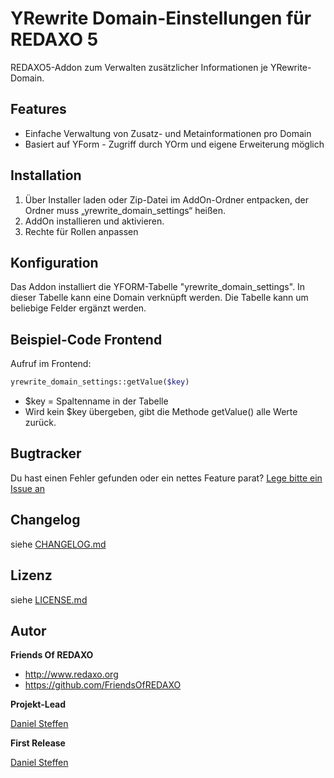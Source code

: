 # YRewrite Domain-Einstellungen für REDAXO 5

REDAXO5-Addon zum Verwalten zusätzlicher Informationen je YRewrite-Domain.

## Features

- Einfache Verwaltung von Zusatz- und Metainformationen pro Domain
- Basiert auf YForm - Zugriff durch YOrm und eigene Erweiterung möglich

## Installation

1. Über Installer laden oder Zip-Datei im AddOn-Ordner entpacken, der Ordner muss „yrewrite_domain_settings“ heißen.
2. AddOn installieren und aktivieren.
3. Rechte für Rollen anpassen

## Konfiguration

Das Addon installiert die YFORM-Tabelle "yrewrite_domain_settings". In dieser Tabelle kann eine Domain verknüpft werden. Die Tabelle kann um beliebige Felder ergänzt werden.

## Beispiel-Code Frontend
Aufruf im Frontend: 

```php
yrewrite_domain_settings::getValue($key)
```

* $key = Spaltenname in der Tabelle
* Wird kein $key übergeben, gibt die Methode getValue() alle Werte zurück.


## Bugtracker

Du hast einen Fehler gefunden oder ein nettes Feature parat? [Lege bitte ein Issue an](https://github.com/FriendsOfREDAXO/yrewrite_domain_settings/)

## Changelog

siehe [CHANGELOG.md](https://github.com/FriendsOfREDAXO/quick_navigation/blob/master/CHANGELOG.md)

## Lizenz

siehe [LICENSE.md](https://github.com/FriendsOfREDAXO/quick_navigation/blob/master/LICENSE.md)


## Autor

**Friends Of REDAXO**

* http://www.redaxo.org
* https://github.com/FriendsOfREDAXO

**Projekt-Lead**

[Daniel Steffen](https://github.com/novinet-dsteffen)


**First Release**

[Daniel Steffen](https://github.com/novinet-dsteffen)


